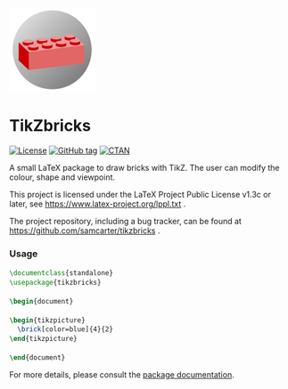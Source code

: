 ![](https://raw.githubusercontent.com/samcarter/tikzbricks/main/ICON.png)

# TikZbricks

[![License](https://img.shields.io/github/license/samcarter/tikzbricks.svg?color=blue)](https://www.latex-project.org/lppl.txt)
[![GitHub tag](https://img.shields.io/github/tag/samcarter/tikzbricks.svg?label=current%20version&color=blue)](https://github.com/samcarter/tikzbricks/releases/latest)
[![CTAN](https://img.shields.io/ctan/v/tikzbricks.svg?color=blue)](https://ctan.org/pkg/tikzbricks)

A small LaTeX package to draw bricks with TikZ. The user can modify the colour, shape and  viewpoint.

This project is licensed under the LaTeX Project Public License v1.3c or later, see https://www.latex-project.org/lppl.txt . 

The project repository, including a bug tracker, can be found at https://github.com/samcarter/tikzbricks .

### Usage

```latex
\documentclass{standalone}
\usepackage{tikzbricks}

\begin{document}

\begin{tikzpicture}
  \brick[color=blue]{4}{2}
\end{tikzpicture}

\end{document}
```

For more details, please consult the [package documentation](https://github.com/samcarter/tikzbricks/blob/main/DOCUMENTATION.pdf).
